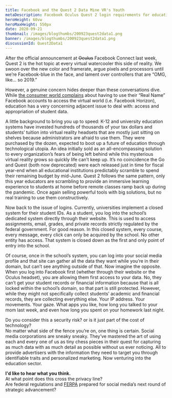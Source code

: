 ```yaml
---
title: Facebook and the Quest 2 Data Mine VR's Youth
metaDescription: Facebook Oculus Quest 2 login requirements for education open to the door to capturing student data
heroHeight: 60vw
heroMaxHeight: 550px
date: 2020-09-21
thumbnail: /images/blogthumbs/200923quest2data1.png
banner: /images/blogthumbs/200923quest2data1.png
discussionId: Quest2Data1
---
```


After the official announcement at ~~Oculus~~ Facebook Connect last week, Quest 2 is the hot topic at every virtual watercooler this side of reality. We swoon over the new color and framerate, argue pixels and processors until we’re Facebook-blue in the face, and lament over controllers that are “OMG, like… so 2019.”


However, a genuine concern hides deeper than these conversations dive.
While [the consumer world complains](https://www.google.com/search?sxsrf=ALeKk03G77VHKzOj8JyAueqeXrqiVfHdig%3A1601998318087&source=hp&ei=7o18X6CBAo2itQXY5JDoCw&q=oculus+login+with+facebook&oq=oculus+login&gs_lcp=CgZwc3ktYWIQAxgBMgUIABDJAzIHCAAQFBCHAjICCAAyAggAMgYIABAWEB4yBggAEBYQHjIGCAAQFhAeMgYIABAWEB4yBggAEBYQHjIGCAAQFhAeOgQIIxAnOgUIABCRAjoCCC46CAguEMcBEKMCOg0IABCxAxDJAxAUEIcCOg0IABCxAxCDARAUEIcCOggIABCxAxCDAToICC4QxwEQrwE6BQgAELEDOgoIABCxAxAUEIcCOggILhCxAxCDAToLCAAQsQMQyQMQkQI6BAgAEApQhRFY2x9gwkNoAHAAeACAAV2IAcEGkgECMTKYAQCgAQGqAQdnd3Mtd2l6&sclient=psy-ab) about having to use their “Real Name” Facebook accounts to access the virtual world (i.e. Facebook Horizon), education has a very concerning adjacent issue to deal with: access and appropriation of student data.

A little background to bring you up to speed:
K-12 and university education systems have invested hundreds of thousands of your tax dollars and students’ tuition into virtual reality headsets that are mostly just sitting on shelves because administrators are afraid to use them. They were purchased by the dozen, expected to boot up a future of education through technological utopia. An idea initially sold as an all-encompassing solution to every organization’s fears of being left behind while this mysterious virtual reality grows so quickly life can’t keep up. It’s no coincidence the Go and Quest (both now deprecated) were each released just in time for fiscal year-end when all educational institutions predictably scramble to spend their remaining budget by mid-June.
Quest 2 follows the same pattern, only this year educators are scrambling to provide an immersive learning experience to students at home before remote classes ramp back up during the pandemic. Once again selling powerful tools with big solutions, but no real training to use them constructively.

Now back to the issue of logins.
Currently, universities implement a closed system for their student IDs. As a student, you log into the school’s dedicated system directly through their website. This is used to access assignments, email, grades, and private records strictly regulated by the federal government. For good reason.
In this closed system, every course, every message, every click can only be acquired by the school. No other entity has access. That system is closed down as the first and only point of entry into the school.

Of course, once in the school’s system, you can log into your social media profile and that site can gather all the data they want while you’re in their domain, but can’t see anything outside of that.
Now imagine the opposite. When you log into Facebook first (whether through their website or the Oculus headset), you are allowing them first access to your data. No, they can’t get your student records or financial information because that is all locked within the school’s domain, so that part is still protected. However, while they might not specifically collect students’ academic and financial records, they are collecting everything else. Your IP address. Your movements. Your gaze. What apps you like, how long you talked to your mom last week, and even how long you spent on your homework last night.


Do you consider this a security risk? or is it just part of the cost of technology?  
No matter what side of the fence you’re on, one thing is certain. Social media corporations are sneaky sneaky. They’ve mastered the art of using each and every one of us as tiny chess pieces in their quest for capturing as much data with as much detail as possible without us ever noticing. All to provide advertisers with the information they need to target you through identifiable traits and personalized marketing. Now venturing into the education sector.

**I'd like to hear what you think.**  
At what point does this cross the privacy line?  
Are federal regulations and [FERPA](https://www2.ed.gov/policy/gen/guid/fpco/ferpa/index.html) prepared for social media’s next round of strategic advancement?